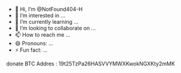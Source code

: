 - 👋 Hi, I’m @NotFound404-H
- 👀 I’m interested in ...
- 🌱 I’m currently learning ...
- 💞️ I’m looking to collaborate on ...
- 📫 How to reach me ...
- 😄 Pronouns: ...
- ⚡ Fun fact: ...

<!---
NotFound404-H/NotFound404-H is a ✨ special ✨ repository because its `README.md` (this file) appears on your GitHub profile.
You can click the Preview link to take a look at your changes.
--->
donate BTC Addres : 19t25TzPa26HASVVYMWXKwokNGXKty2mMK
